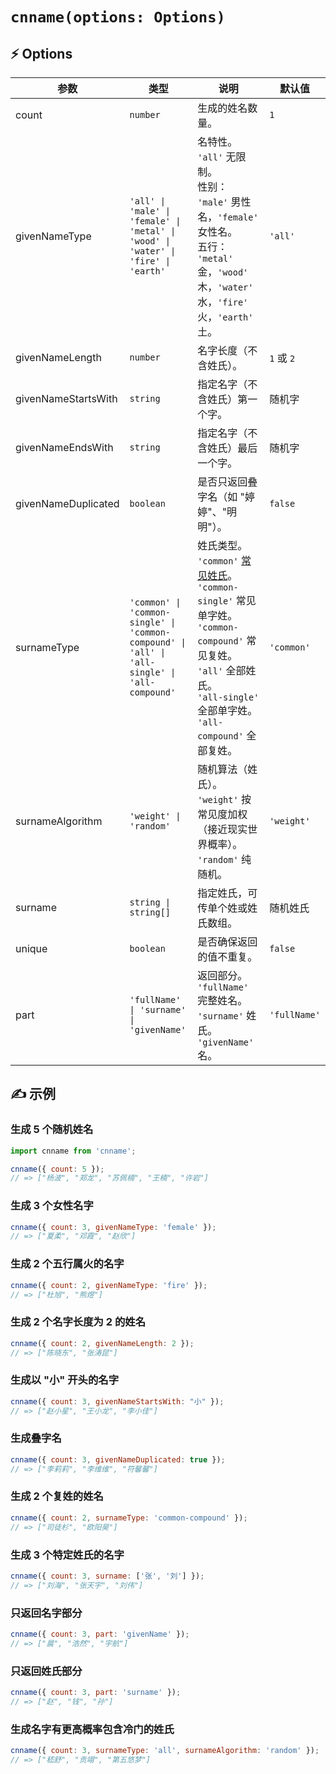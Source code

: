 # `cnname(options: Options)`

## ⚡ Options

| 参数 | 类型 | 说明 | 默认值 |
|------|------|------|------|
| count | `number` | 生成的姓名数量。 | `1` |
| givenNameType | `'all' \| 'male' \| 'female' \| 'metal' \| 'wood' \| 'water' \| 'fire' \| 'earth'` | 名特性。<br>`'all'` 无限制。<br> 性别：<br>`'male'` 男性名，`'female'` 女性名。<br> 五行：<br> `'metal'` 金，`'wood'` 木，`'water'` 水，`'fire'` 火，`'earth'` 土。 | `'all'` |
| givenNameLength | `number` | 名字长度（不含姓氏）。 | `1` 或 `2` |
| givenNameStartsWith | `string` | 指定名字（不含姓氏）第一个字。 | 随机字 |
| givenNameEndsWith | `string` | 指定名字（不含姓氏）最后一个字。 | 随机字 |
| givenNameDuplicated | `boolean` | 是否只返回叠字名（如 "婷婷"、"明明"）。 | `false` |
| surnameType | `'common' \| 'common-single' \| 'common-compound' \| 'all' \| 'all-single' \| 'all-compound'` | 姓氏类型。<br>`'common'` [常见姓氏](https://github.com/yyz945947732/cnname/blob/master/dict/commonSurname.json)。<br>`'common-single'` 常见单字姓。<br>`'common-compound'` 常见复姓。<br>`'all'` 全部姓氏。<br>`'all-single'` 全部单字姓。<br>`'all-compound'` 全部复姓。 | `'common'` |
| surnameAlgorithm | `'weight' \| 'random'` | 随机算法（姓氏）。<br>`'weight'` 按常见度加权（接近现实世界概率）。<br>`'random'` 纯随机。 | `'weight'` |
| surname | `string \| string[]` | 指定姓氏，可传单个姓或姓氏数组。 | 随机姓氏 |
| unique | `boolean` | 是否确保返回的值不重复。 | `false` |
| part | `'fullName' \| 'surname' \| 'givenName'` | 返回部分。<br>`'fullName'` 完整姓名。<br>`'surname'` 姓氏。<br>`'givenName'` 名。 | `'fullName'` |

## ✍️ 示例

### 生成 5 个随机姓名

```js
import cnname from 'cnname';

cnname({ count: 5 });
// => ["杨波", "郑龙", "苏佩楠", "王楠", "许岩"]
```

### 生成 3 个女性名字

```js
cnname({ count: 3, givenNameType: 'female' });
// => ["夏柔", "邓霞", "赵欣"]
```

### 生成 2 个五行属火的名字

```js
cnname({ count: 2, givenNameType: 'fire' });
// => ["杜旭", "熊煜"]
```

### 生成 2 个名字长度为 2 的姓名

```js
cnname({ count: 2, givenNameLength: 2 });
// => ["陈晓东", "张涛昆"]
```

### 生成以 "小" 开头的名字

```js
cnname({ count: 3, givenNameStartsWith: "小" });
// => ["赵小星", "王小龙", "李小佳"]
```

### 生成叠字名

```js
cnname({ count: 3, givenNameDuplicated: true });
// => ["李莉莉", "李维维", "符馨馨"]
```

### 生成 2 个复姓的姓名

```js
cnname({ count: 2, surnameType: 'common-compound' });
// => ["司徒杉", "欧阳昊"]
```

### 生成 3 个特定姓氏的名字

```js
cnname({ count: 3, surname: ['张', '刘'] });
// => ["刘海", "张天宇", "刘伟"]
```

### 只返回名字部分

```js
cnname({ count: 3, part: 'givenName' });
// => ["晨", "浩然", "宇航"]
```

### 只返回姓氏部分

```js
cnname({ count: 3, part: 'surname' });
// => ["赵", "钱", "孙"]
```

### 生成名字有更高概率包含冷门的姓氏

```js
cnname({ count: 3, surnameType: 'all', surnameAlgorithm: 'random' });
// => ["嵇舒", "贡翊", "第五悠梦"]
```
